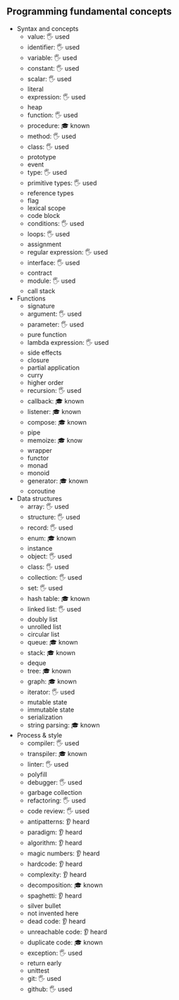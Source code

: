 ## Programming fundamental concepts

- Syntax and concepts
  - value: 🖐️ used
  - identifier: 🖐️ used
  - variable: 🖐️ used
  - constant: 🖐️ used
  - scalar: 🖐️ used
  - literal
  - expression: 🖐️ used
  - heap
  - function: 🖐️ used
  - procedure: 🎓 known
  - method: 🖐️ used
  - class: 🖐️ used
  - prototype
  - event
  - type: 🖐️ used
  - primitive types: 🖐️ used
  - reference types
  - flag
  - lexical scope
  - code block
  - conditions: 🖐️ used
  - loops: 🖐️ used
  - assignment
  - regular expression: 🖐️ used
  - interface: 🖐️ used
  - contract
  - module: 🖐️ used
  - call stack
- Functions
  - signature
  - argument: 🖐️ used
  - parameter: 🖐️ used
  - pure function
  - lambda expression: 🖐️ used
  - side effects
  - closure
  - partial application
  - curry
  - higher order
  - recursion: 🖐️ used
  - callback: 🎓 known
  - listener: 🎓 known
  - compose: 🎓 known
  - pipe
  - memoize: 🎓 know
  - wrapper
  - functor
  - monad
  - monoid
  - generator: 🎓 known
  - coroutine
- Data structures
  - array: 🖐️ used
  - structure: 🖐️ used
  - record: 🖐️ used
  - enum: 🎓 known
  - instance
  - object: 🖐️ used
  - class: 🖐️ used
  - collection: 🖐️ used
  - set: 🖐️ used
  - hash table: 🎓 known
  - linked list: 🖐️ used
  - doubly list
  - unrolled list
  - circular list
  - queue: 🎓 known
  - stack: 🎓 known
  - deque
  - tree: 🎓 known
  - graph: 🎓 known
  - iterator: 🖐️ used
  - mutable state
  - immutable state
  - serialization
  - string parsing: 🎓 known
- Process & style
  - compiler: 🖐️ used
  - transpiler: 🎓 known
  - linter: 🖐️ used
  - polyfill
  - debugger: 🖐️ used
  - garbage collection
  - refactoring: 🖐️ used
  - code review: 🖐️ used
  - antipatterns: 👂 heard
  - paradigm: 👂 heard
  - algorithm: 👂 heard
  - magic numbers: 👂 heard
  - hardcode: 👂 heard
  - complexity: 👂 heard
  - decomposition: 🎓 known
  - spaghetti: 👂 heard
  - silver bullet
  - not invented here
  - dead code: 👂 heard
  - unreachable code: 👂 heard
  - duplicate code: 🎓 known
  - exception: 🖐️ used
  - return early
  - unittest
  - git: 🖐️ used
  - github: 🖐️ used
